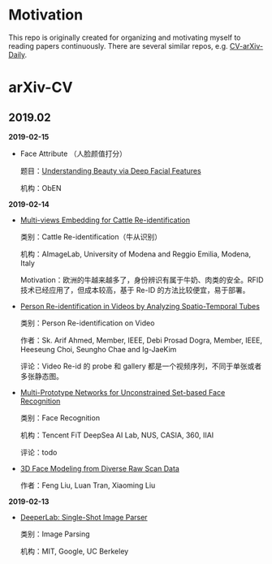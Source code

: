 # Motivation
This repo is originally created for organizing and motivating myself to reading papers continuously. There are several similar repos, e.g. [CV-arXiv-Daily](https://github.com/zhengzhugithub/CV-arXiv-Daily).


# arXiv-CV

## 2019.02
**2019-02-15**

- Face Attribute （人脸颜值打分）
  
  题目：[Understanding Beauty via Deep Facial Features](https://arxiv.org/pdf/1902.05380.pdf)
  
  机构：ObEN


**2019-02-14**

 - [Multi-views Embedding for Cattle Re-identification](https://arxiv.org/pdf/1902.04886.pdf)
  
   类别：Cattle Re-identification（牛从识别）

   机构：AImageLab, University of Modena and Reggio Emilia, Modena, Italy

   Motivation：欧洲的牛越来越多了，身份辨识有属于牛奶、肉类的安全。RFID 技术已经应用了，但成本较高，基于 Re-ID 的方法比较便宜，易于部署。

- [Person Re-identification in Videos by Analyzing Spatio-Temporal Tubes](https://arxiv.org/pdf/1902.04856.pdf)
  
  类别：Person Re-identification on Video

  作者：Sk. Arif Ahmed, Member, IEEE, Debi Prosad Dogra, Member, IEEE, Heeseung Choi, Seungho Chae and Ig-JaeKim

  评论：Video Re-id 的 probe 和 gallery 都是一个视频序列，不同于单张或者多张静态图。

- [Multi-Prototype Networks for Unconstrained Set-based Face Recognition](https://arxiv.org/pdf/1902.04755.pdf)
  
  类别：Face Recognition

  机构：Tencent FiT DeepSea AI Lab, NUS, CASIA, 360, IIAI

  评论：todo

- [3D Face Modeling from Diverse Raw Scan Data](https://arxiv.org/pdf/1902.04943.pdf)
  
  作者：Feng Liu, Luan Tran, Xiaoming Liu


**2019-02-13**

 - [DeeperLab: Single-Shot Image Parser](https://arxiv.org/pdf/1902.05093.pdf)
  
   类别：Image Parsing

   机构：MIT, Google, UC Berkeley
